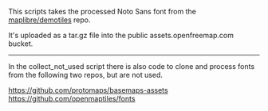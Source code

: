 This scripts takes the processed Noto Sans font from the [maplibre/demotiles](https://github.com/maplibre/demotiles) repo.

It's uploaded as a tar.gz file into the public assets.openfreemap.com bucket.

---

In the collect_not_used script there is also code to clone and process fonts from the following two repos, but are not used.

https://github.com/protomaps/basemaps-assets
https://github.com/openmaptiles/fonts
